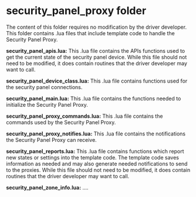 # security\_panel\_proxy folder


The content of this folder requires no modification by the driver developer. This folder contains .lua files that include template code to handle the Security Panel Proxy.

**security\_panel\_apis.lua:** This .lua file contains the APIs functions used to get the current state of the security panel device. While this file should not need to be modified, it does contain routines that the driver developer may want to call.

**security\_panel\_device\_class.lua:** This .lua file contains functions used for the security panel connections.

**security\_panel\_main.lua:** This .lua file contains the functions needed to initialize the Security Panel Proxy.

**security\_panel\_proxy\_commands.lua:** This .lua file contains the commands used by the Security Panel Proxy.

**security\_panel\_proxy\_notifies.lua:** This .lua file contains the notifications the Security Panel Proxy can receive.

**security\_panel\_reports.lua:** This .lua file contains functions which report new states or settings into the template code. The template code saves information as needed and may also generate needed notifications to send to the proxies. While this file should not need to be modified, it does contain routines that the driver developer may want to call.

**security\_panel\_zone\_info.lua:** ....
